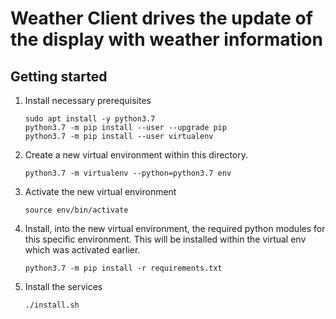 
# Weather Client drives the update of the display with weather information

## Getting started

1. Install necessary prerequisites
   ```
   sudo apt install -y python3.7
   python3.7 -m pip install --user --upgrade pip
   python3.7 -m pip install --user virtualenv
   ```
1. Create a new virtual environment within this directory.
   ```
   python3.7 -m virtualenv --python=python3.7 env
   ```
1. Activate the new virtual environment
   ```
   source env/bin/activate
   ```
1. Install, into the new virtual environment, the required python modules for this specific environment.  This will be installed within the virtual env which was activated earlier.
   ```
   python3.7 -m pip install -r requirements.txt
   ```
1. Install the services
   ```
   ./install.sh
   ```

